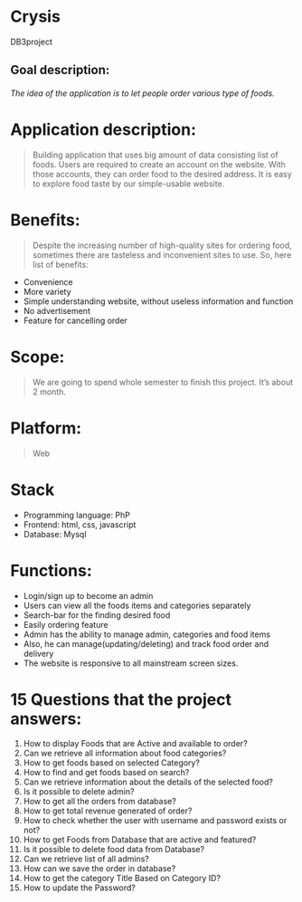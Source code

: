 # Crysis
DB3project

## Goal description:

###### The idea of the application is to let people order various type of foods.

# Application description:

> Building application that uses big amount of data consisting list of foods. Users are required to create an account on the website. With those accounts, they can order food to the desired address. It is easy to explore food taste by our simple-usable website.

# Benefits:
> Despite the increasing number of high-quality sites for ordering food, sometimes there are tasteless and inconvenient sites to use. So, here list of benefits:
-	Convenience
-	More variety
-	Simple understanding website, without useless information and function
-	No advertisement
-	Feature for cancelling order

# Scope:

> We are going to spend whole semester to finish this project. It’s about 2 month.

# Platform: 

> Web

# Stack

-	Programming language:  PhP
-	Frontend: html, css, javascript
-	Database: Mysql

# Functions:
-	Login/sign up to become an admin
-	Users can view all the foods items and categories separately
-	Search-bar for the finding desired food
-	Easily ordering feature
-	Admin has the ability to manage admin, categories and food items
-	Also, he can  manage(updating/deleting) and track food order and delivery
-	The website is responsive to all mainstream screen sizes.

# 15 Questions that the project answers:

1. How to display Foods that are Active and available to order?
2. Can we retrieve all information about food categories?
3. How to get foods based on selected Category?
4. How to find and get foods based on search?
5. Can we retrieve information about the details of the selected food?
6. Is it possible to delete admin?
7. How to get all the orders from database?
8. How to get total revenue generated of order?
9. How to check whether the user with username and password exists or not?
10. How to get Foods from Database that are active and featured?
11. Is it possible to delete food data from Database?
12. Can we retrieve list of all admins?
13. How can we save the order in database?
14. How to get the category Title Based on Category ID?
15. How to update the Password?
